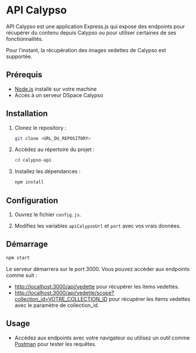 
# API Calypso

API Calypso est une application Express.js qui expose des endpoints pour récupérer du contenu depuis Calypso ou pour
utiliser certaines de ses fonctionnalités.

Pour l'instant, la récupération des images vedettes de Calypso
est supportée.

## Prérequis

- [Node.js](https://nodejs.org/) installé sur votre machine
- Accès à un serveur DSpace Calypso

## Installation

1. Clonez le repository :

    ```bash
    git clone <URL_DU_REPOSITORY>
    ```

2. Accédez au répertoire du projet :

    ```bash
    cd calypso-api
    ```

3. Installez les dépendances :

    ```bash
    npm install
    ```

## Configuration

1. Ouvrez le fichier `config.js`.

2. Modifiez les variables `apiCalypsoUrl` et `port` avec vos vrais données.

## Démarrage

```bash
npm start
```

Le serveur démarrera sur le port 3000. Vous pouvez accéder aux endpoints comme suit :

- [http://localhost:3000/api/vedette](http://localhost:3000/api/items/vedette) pour récupérer les items vedettes.
- [http://localhost:3000/api/vedette/scope?collection_id=VOTRE_COLLECTION_ID](http://localhost:3000/api/items/vedette/scope?collection_id=VOTRE_COLLECTION_ID) pour récupérer les items vedettes avec le paramètre de collection_id.

## Usage

- Accédez aux endpoints avec votre navigateur ou utilisez un outil comme [Postman](https://www.postman.com/) pour tester les requêtes.

